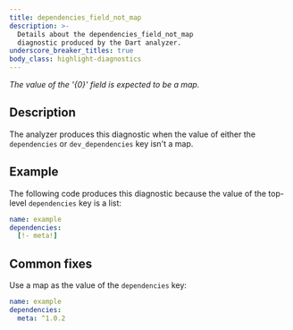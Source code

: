```yaml
---
title: dependencies_field_not_map
description: >-
  Details about the dependencies_field_not_map
  diagnostic produced by the Dart analyzer.
underscore_breaker_titles: true
body_class: highlight-diagnostics
---
```


_The value of the '{0}' field is expected to be a map._

## Description

The analyzer produces this diagnostic when the value of either the
`dependencies` or `dev_dependencies` key isn't a map.

## Example

The following code produces this diagnostic because the value of the
top-level `dependencies` key is a list:

```yaml
name: example
dependencies:
  [!- meta!]
```

## Common fixes

Use a map as the value of the `dependencies` key:

```yaml
name: example
dependencies:
  meta: ^1.0.2
```
